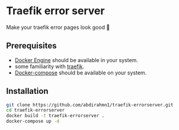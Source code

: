# Traefik error server

Make your traefik error pages look good 💅

## Prerequisites

- [Docker Engine](https://docs.docker.com/engine/) should be available in your system.
- some familiarity with [traefik](https://traefik.io/traefik/).
- [Docker-compose](https://docs.docker.com/compose/) should be available on your system.

## Installation

```bash
git clone https://github.com/abdirahmn1/traefik-errorserver.git
cd traefik-errorserver
docker build -t traefik-errorserver .
docker-compose up -d
```
